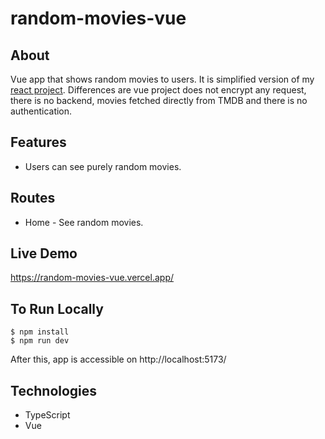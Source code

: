 # random-movies-vue

## About

Vue app that shows random movies to users. It is simplified version of my [react project](https://github.com/ensarkr/http-encrypt-react). Differences are vue project does not encrypt any request, there is no backend, movies fetched directly from TMDB and there is no authentication.

## Features

- Users can see purely random movies.

## Routes

- Home - See random movies.

## Live Demo

https://random-movies-vue.vercel.app/

## To Run Locally

```
$ npm install
$ npm run dev
```

After this, app is accessible on http://localhost:5173/

## Technologies

- TypeScript
- Vue
